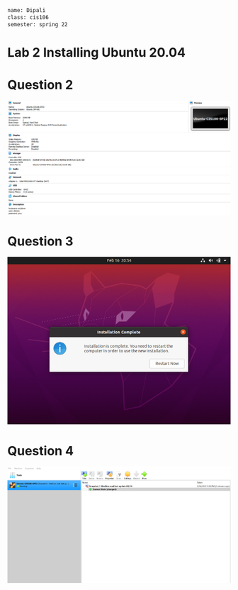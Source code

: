 ```
name: Dipali
class: cis106
semester: spring 22
```

# Lab 2 Installing Ubuntu 20.04

# Question 2
![q2](labs/lab2/q2.1.png)

# Question 3 
![q3](labs/lab2/q3.1.png)

# Question 4
![q4](labs/lab2/q4.1.png)
